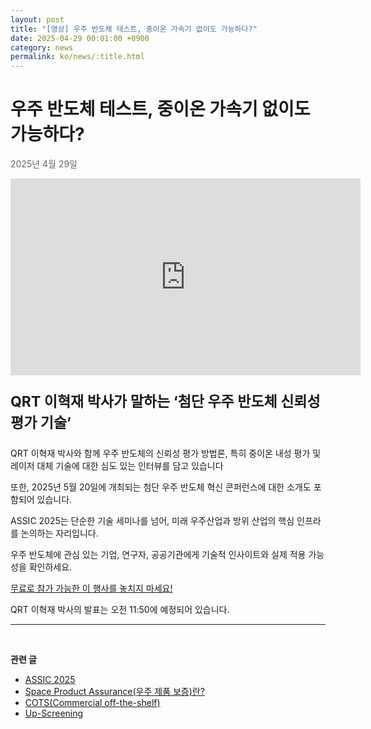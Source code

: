 ```yaml
---
layout: post
title: "[영상] 우주 반도체 테스트, 중이온 가속기 없이도 가능하다?"
date: 2025-04-29 00:01:00 +0900
category: news
permalink: ko/news/:title.html
---
```


# 우주 반도체 테스트, 중이온 가속기 없이도 가능하다?
<p style="color: #666666">2025년 4월 29일</p>

  <iframe width="560" height="315" 
    src="https://www.youtube.com/embed/_6l7bhIXtJw?si=kyi-G6mFI_VvncRv"
    title="YouTube video player" 
    frameborder="0" 
    allow="accelerometer; autoplay; clipboard-write; encrypted-media; gyroscope; picture-in-picture; web-share" 
    referrerpolicy="strict-origin-when-cross-origin" 
    allowfullscreen>
  </iframe>

<br>

<p style="font-size:23px"> <b>QRT 이혁재 박사가 말하는 ‘첨단 우주 반도체 신뢰성 평가 기술’</b></p>


<p>QRT 이혁재 박사와 함께 우주 반도체의 신뢰성 평가 방법론, 특히 중이온 내성 평가 및 레이저 대체 기술에 대한 심도 있는 인터뷰를 담고 있습니다</p>
<p>또한, 2025년 5월 20일에 개최되는 첨단 우주 반도체 혁신 콘퍼런스에 대한 소개도 포함되어 있습니다.</p>
<p>ASSIC 2025는 단순한 기술 세미나를 넘어, 미래 우주산업과 방위 산업의 핵심 인프라를 논의하는 자리입니다.</p>
<p>우주 반도체에 관심 있는 기업, 연구자, 공공기관에게 기술적 인사이트와 실제 적용 가능성을 확인하세요.</p>

[무료로 참가 가능한 이 행사를 놓치지 마세요!](https://yelec.kr/product/assic2025/)

QRT 이혁재 박사의 발표는 오전 11:50에 예정되어 있습니다.


-------------------------------------



<br/> <!-- 한줄 띄기 -->

**관련 글**
- [ASSIC 2025](/ko/news/ASSIC2025.html)
- [Space Product Assurance(우주 제품 보증)란?](/ko/article/8.-EEE.html)
- [COTS(Commercial off-the-shelf)](/ko/article/5.COTS.html)
- [Up-Screening](/ko/article/12.upScreening.html)